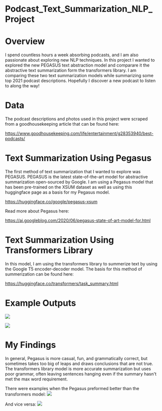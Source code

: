 # Podcast_Text_Summarization_NLP_Project

# Overview
I spend countless hours a week absorbing podcasts, and I am also passionate about exploring new NLP techniques. In this project I wanted to explored the new PEGASUS text abstraction model and comparare it the abstractive text summarization form the transformers library. I am comparing these two text summarization models while summarizing some top 2021 podcast descriptions. Hopefully I discover a new podcast to listen to along the way!

# Data
The podcast descriptions and photos used in this project were scraped from a goodhousekeeping article that can be found here:

https://www.goodhousekeeping.com/life/entertainment/g28353940/best-podcasts/

# Text Summarization Using Pegasus
The first method of text summarization that I wanted to explore was PEGASUS. PEGASUS is the latest state-of-the-art model for abstractive summarization open-sourced by Google. I am using a Pegasus model that has been pre-trained on the XSUM dataset as well as using this huggingface page as a basis for my Pegasus model.

https://huggingface.co/google/pegasus-xsum

Read more about Pegasus here: 

https://ai.googleblog.com/2020/06/pegasus-state-of-art-model-for.html


# Text Summarization Using Transformers Library
In this model, I am using the transformers library to summerize text by using the Google T5 encoder-decoder model. 
The basis for this method of summerization can be found here:

https://huggingface.co/transformers/task_summary.html

# Example Outputs
![](https://github.com/savyrosea/Podcast_Text_Summarization_NLP_Project/blob/main/images/99Invisible.PNG)

![](https://github.com/savyrosea/Podcast_Text_Summarization_NLP_Project/blob/main/images/EarHustle.PNG)

# My Findings
In general, Pegasus is more casual, fun, and grammatically correct, but sometimes takes too big of leaps and draws conclusions that are not true. 
The transformers library model is more accurate summarization but uses poor grammar, often leaving sentences hanging even if the summary hasn't met the max word requirement.

There were examples when the Pegasus preformed better than the transformers model:
![](https://github.com/savyrosea/Podcast_Text_Summarization_NLP_Project/blob/main/images/RadioCherryBombe.PNG)

And vice versa:
![](https://github.com/savyrosea/Podcast_Text_Summarization_NLP_Project/blob/main/images/EveryLittleThing.PNG)
